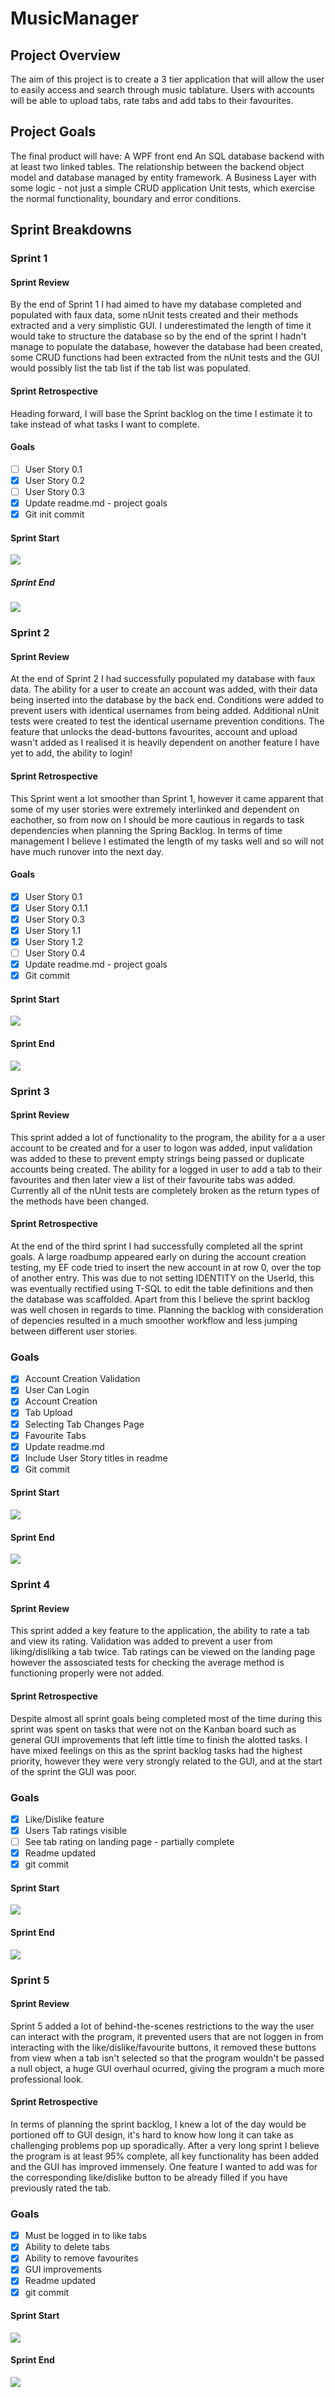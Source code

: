 # MusicManager
## Project Overview 
The aim of this project is to create a 3 tier application that will allow the user to easily access and search through music tablature. Users with accounts will be able to upload tabs, rate tabs and add tabs to their favourites.

## Project Goals
The final product will have:
A WPF front end
An SQL database backend with at least two linked tables.
The relationship between the backend object model and database managed by entity framework.
A Business Layer with some logic - not just a simple CRUD application
Unit tests, which exercise the normal functionality, boundary and error conditions.

## Sprint Breakdowns
### Sprint 1
#### Sprint Review
By the end of Sprint 1 I had aimed to have my database completed and populated with faux data, some nUnit tests created and their methods extracted and a very simplistic GUI. I underestimated the length of time it would take to structure the database so by the end of the sprint I hadn't manage to populate the database, however the database had been created, some CRUD functions had been extracted from the nUnit tests and the GUI would possibly list the tab list if the tab list was populated.

#### Sprint Retrospective
Heading forward, I will base the Sprint backlog on the time I estimate it to take instead of what tasks I want to complete.
#### Goals
- [ ] User Story 0.1
- [x] User Story 0.2
- [ ] User Story 0.3
- [x] Update readme.md - project goals
- [x] Git init commit

#### Sprint Start
![](Sprint1Start.png)

##### Sprint End
![](Sprint1End.png)

### Sprint 2
#### Sprint Review
At the end of Sprint 2 I had successfully populated my database with faux data. The ability for a user to create an account was added, with their data being inserted into the database by the back end. Conditions were added to prevent users with identical usernames from being added. Additional nUnit tests were created to test the identical username prevention conditions. The feature that unlocks the dead-buttons favourites, account and upload wasn't added as I realised it is heavily dependent on another feature I have yet to add, the ability to login! 

#### Sprint Retrospective
This Sprint went a lot smoother than Sprint 1, however it came apparent that some of my user stories were extremely interlinked and dependent on eachother, so from now on I should be more cautious in regards to task dependencies when planning the Spring Backlog. In terms of time management I believe I estimated the length of my tasks well and so will not have much runover into the next day.
#### Goals
- [x] User Story 0.1
- [x] User Story 0.1.1
- [x] User Story 0.3
- [x] User Story 1.1
- [x] User Story 1.2
- [ ] User Story 0.4
- [x] Update readme.md - project goals
- [x] Git commit

#### Sprint Start
![](Sprint2Start.png)


#### Sprint End
![](Sprint2End.png)


### Sprint 3
#### Sprint Review
This sprint added a lot of functionality to the program, the ability for a a user account to be created and for a user to logon was added, input validation was added to these to prevent empty strings being passed or duplicate accounts being created.  The ability for a logged in user to add a tab to their favourites and then later  view a list of their favourite tabs was added. Currently all of the nUnit tests are completely broken as the return types of the methods have been changed. 

#### Sprint Retrospective
At the end of the third sprint I had successfully completed all the sprint goals. A large roadbump appeared early on during the account creation testing, my EF code tried to insert the new account in at row 0, over the top of another entry. This was due to not setting IDENTITY on the UserId, this was eventually rectified using T-SQL to edit the table definitions and then the database was scaffolded. Apart from this I believe the sprint backlog was well chosen in regards to time. Planning the backlog with consideration of depencies resulted in a much smoother workflow and less jumping between different user stories. 

### Goals
- [x] Account Creation Validation
- [x] User Can Login
- [x] Account Creation
- [x] Tab Upload
- [x] Selecting Tab Changes Page
- [x] Favourite Tabs 
- [x] Update readme.md
- [x] Include User Story titles in readme
- [x] Git commit

#### Sprint Start
![](Sprint3Start.png)


#### Sprint End
![](Sprint3End.png)

### Sprint 4
#### Sprint Review
This sprint added a key feature to the application, the ability to rate a tab and view its rating. Validation was added to prevent a user from liking/disliking a tab twice. Tab ratings can be viewed on the landing page however the assosciated tests for checking the average method is functioning properly were not added.

#### Sprint Retrospective
Despite almost all sprint goals being completed most of the time during this sprint was spent on tasks that were not on the Kanban board such as general GUI improvements that left little time to finish the alotted tasks. I have mixed feelings on this as the sprint backlog tasks had the highest priority, however they were very strongly related to the GUI, and at the start of the sprint the GUI was poor. 

### Goals
- [x] Like/Dislike feature
- [x] Users Tab ratings visible
- [ ] See tab rating on landing page - partially complete
- [x] Readme updated
- [x] git commit

#### Sprint Start
![](Sprint4Start.png)

#### Sprint End
![](Sprint4End.png)


### Sprint 5
#### Sprint Review
Sprint 5 added a lot of behind-the-scenes restrictions to the way the user can interact with the program, it prevented users that are not loggen in from interacting with the like/dislike/favourite buttons, it removed these buttons from view when a tab isn't selected so that the program wouldn't be passed a null object, a huge GUI overhaul ocurred, giving the program a much more professional look. 
#### Sprint Retrospective
In terms of planning the sprint backlog, I knew a lot of the day would be portioned off to GUI design, it's hard to know how long it can take as challenging problems pop up sporadically. After a very long sprint I believe the program is at least 95% complete, all key functionality has been added and the GUI has improved immensely. One feature I wanted to add  was for the corresponding like/dislike button to be already filled if you have previously rated the tab.
### Goals
- [x] Must be logged in to like tabs
- [x] Ability to delete tabs
- [x] Ability to remove favourites
- [x] GUI improvements
- [x] Readme updated
- [x] git commit

#### Sprint Start
![](Sprint5Start.png)

#### Sprint End
![](Sprint5End.png)

